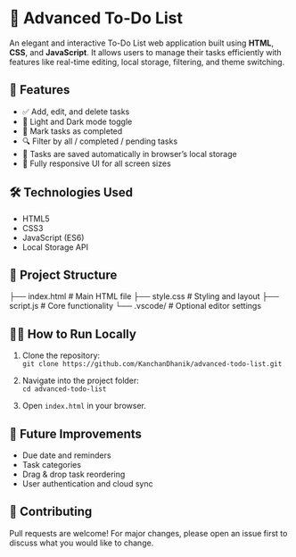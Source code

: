 # 📝 Advanced To-Do List

An elegant and interactive To-Do List web application built using **HTML**, **CSS**, and **JavaScript**. It allows users to manage their tasks efficiently with features like real-time editing, local storage, filtering, and theme switching.

## 🌟 Features

- ✅ Add, edit, and delete tasks  
- 🎨 Light and Dark mode toggle  
- 📌 Mark tasks as completed  
- 🔍 Filter by all / completed / pending tasks  
- 💾 Tasks are saved automatically in browser’s local storage  
- 📱 Fully responsive UI for all screen sizes  

## 🛠️ Technologies Used

- HTML5  
- CSS3  
- JavaScript (ES6)  
- Local Storage API  

## 📂 Project Structure
├── index.html # Main HTML file
├── style.css # Styling and layout
├── script.js # Core functionality
└── .vscode/ # Optional editor settings


## 🧑‍💻 How to Run Locally

1. Clone the repository:  
   `git clone https://github.com/KanchanDhanik/advanced-todo-list.git`

2. Navigate into the project folder:  
   `cd advanced-todo-list`

3. Open `index.html` in your browser.

## 📌 Future Improvements

- Due date and reminders  
- Task categories  
- Drag & drop task reordering  
- User authentication and cloud sync  

## 🤝 Contributing

Pull requests are welcome! For major changes, please open an issue first to discuss what you would like to change.

